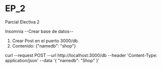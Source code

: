 # EP_2
Parcial Electiva 2

Insomnia
--Crear base de datos--
1. Crear Post en el puerto 3000/db
2. Contenido: {"namedb": "shop"}

curl --request POST
--url http://localhost:3000/db
--header 'Content-Type: application/json'
--data '{ "namedb": "Shop" }'
